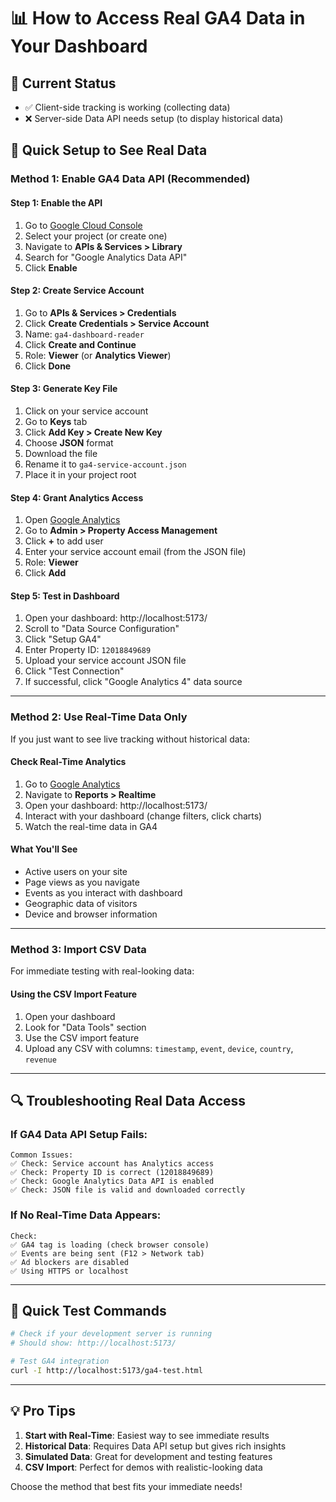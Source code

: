 # 📊 How to Access Real GA4 Data in Your Dashboard

## 🎯 Current Status
- ✅ Client-side tracking is working (collecting data)
- ❌ Server-side Data API needs setup (to display historical data)

## 🚀 Quick Setup to See Real Data

### Method 1: Enable GA4 Data API (Recommended)

#### Step 1: Enable the API
1. Go to [Google Cloud Console](https://console.cloud.google.com)
2. Select your project (or create one)
3. Navigate to **APIs & Services > Library**
4. Search for "Google Analytics Data API"
5. Click **Enable**

#### Step 2: Create Service Account
1. Go to **APIs & Services > Credentials**
2. Click **Create Credentials > Service Account**
3. Name: `ga4-dashboard-reader`
4. Click **Create and Continue**
5. Role: **Viewer** (or **Analytics Viewer**)
6. Click **Done**

#### Step 3: Generate Key File
1. Click on your service account
2. Go to **Keys** tab
3. Click **Add Key > Create New Key**
4. Choose **JSON** format
5. Download the file
6. Rename it to `ga4-service-account.json`
7. Place it in your project root

#### Step 4: Grant Analytics Access
1. Open [Google Analytics](https://analytics.google.com)
2. Go to **Admin > Property Access Management**
3. Click **+** to add user
4. Enter your service account email (from the JSON file)
5. Role: **Viewer**
6. Click **Add**

#### Step 5: Test in Dashboard
1. Open your dashboard: http://localhost:5173/
2. Scroll to "Data Source Configuration"
3. Click "Setup GA4"
4. Enter Property ID: `12018849689`
5. Upload your service account JSON file
6. Click "Test Connection"
7. If successful, click "Google Analytics 4" data source

---

### Method 2: Use Real-Time Data Only

If you just want to see live tracking without historical data:

#### Check Real-Time Analytics
1. Go to [Google Analytics](https://analytics.google.com)
2. Navigate to **Reports > Realtime**
3. Open your dashboard: http://localhost:5173/
4. Interact with your dashboard (change filters, click charts)
5. Watch the real-time data in GA4

#### What You'll See
- Active users on your site
- Page views as you navigate
- Events as you interact with dashboard
- Geographic data of visitors
- Device and browser information

---

### Method 3: Import CSV Data

For immediate testing with real-looking data:

#### Using the CSV Import Feature
1. Open your dashboard
2. Look for "Data Tools" section
3. Use the CSV import feature
4. Upload any CSV with columns: `timestamp`, `event`, `device`, `country`, `revenue`

---

## 🔍 **Troubleshooting Real Data Access**

### If GA4 Data API Setup Fails:
```
Common Issues:
✅ Check: Service account has Analytics access
✅ Check: Property ID is correct (12018849689)
✅ Check: Google Analytics Data API is enabled
✅ Check: JSON file is valid and downloaded correctly
```

### If No Real-Time Data Appears:
```
Check:
✅ GA4 tag is loading (check browser console)
✅ Events are being sent (F12 > Network tab)
✅ Ad blockers are disabled
✅ Using HTTPS or localhost
```

---

## 🎉 **Quick Test Commands**

```bash
# Check if your development server is running
# Should show: http://localhost:5173/

# Test GA4 integration
curl -I http://localhost:5173/ga4-test.html
```

---

## 💡 **Pro Tips**

1. **Start with Real-Time**: Easiest way to see immediate results
2. **Historical Data**: Requires Data API setup but gives rich insights
3. **Simulated Data**: Great for development and testing features
4. **CSV Import**: Perfect for demos with realistic-looking data

Choose the method that best fits your immediate needs!
